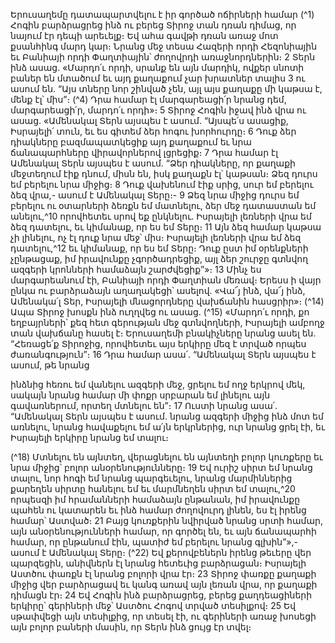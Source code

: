 
Երուսաղեմը դատապարտվելու է իր գործած ոճիրների համար
(^1) Հոգին բարձրացրեց ինձ ու բերեց Տիրոջ տան դռան դիմաց, որ նայում էր դեպի արեւելք։ Եվ ահա գավթի դռան
առաջ մոտ քսանհինգ մարդ կար։ Նրանց մեջ տեսա Հազերի որդի Հեզոնիային եւ Բանիայի որդի Փաղտիային՝ ժողովրդի
առաջնորդներին։ 2 Տերն ինձ ասաց. «Մարդո՛ւ որդի, սրանք են այն մարդիկ, ովքեր սնոտի բաներ են մտածում եւ այդ
քաղաքում չար խրատներ տալիս 3 ու ասում են. “Այս տները նոր շինված չեն, այլ այս քաղաքը մի կաթսա է, մենք էլ՝ միս”։
(^4) Դրա համար էլ մարգարեացի՛ր նրանց դեմ, մարգարեացի՛ր, մարդո՛ւ որդի»։ 5 Տիրոջ Հոգին իջավ ինձ վրա ու ասաց.
«Ամենակալ Տերն այսպես է ասում. “Այսպե՛ս ասացիք, Իսրայելի՛ տուն, եւ ես գիտեմ ձեր հոգու խորհուրդը։ 6 Դուք ձեր
դիակները բազմապատկեցիք այդ քաղաքում եւ նրա ճանապարհները վիրավորներով լցրեցիք։ 7 Դրա համար էլ
Ամենակալ Տերն այսպես է ասում. “Ձեր դիակները, որ քաղաքի մեջտեղում էիք դնում, միսն են, իսկ քաղաքն էլ՝ կաթսան։
Ձեզ դուրս եմ բերելու նրա միջից։ 8 Դուք վախենում էիք սրից, սուր եմ բերելու ձեզ վրա,- ասում է Ամենակալ Տերը։- 9 Ձեզ
նրա միջից դուրս եմ բերելու ու օտարների ձեռքն եմ մատնելու, ձեր մեջ դատաստան եմ անելու,^10 որովհետեւ սրով եք
ընկնելու. Իսրայելի լեռների վրա եմ ձեզ դատելու, եւ կիմանաք, որ ես եմ Տերը։ 11 Այն ձեզ համար կաթսա չի լինելու, ոչ էլ
դուք նրա մեջ՝ միս։ Իսրայելի լեռների վրա եմ ձեզ դատելու,^12 եւ կիմանաք, որ ես եմ Տերը։ Դուք ըստ իմ օրենքների
չընթացաք, իմ իրավունքը չգործադրեցիք, այլ ձեր շուրջը գտնվող ազգերի կրոնների համաձայն շարժվեցիք”»։ 13 Մինչ ես
մարգարեանում էի, Բանիայի որդի Փաղտիան մեռավ։ Երեսս ի վայր ընկա ու բարձրաձայն աղաղակեցի՝ ասելով. «Վա՜յ
ինձ, վա՜յ ինձ, Ամենակա՛լ Տեր, Իսրայելի մնացորդները վախճանին հասցրիր»։
(^14) Ապա Տիրոջ խոսքն ինձ ուղղվեց ու ասաց. (^15) «Մարդո՛ւ որդի, քո եղբայրների՝ քեզ հետ գերության մեջ գտնվողների,
Իսրայելի ամբողջ տան վախճանը հասել է։ Երուսաղեմի բնակիչները նրանց ասել են. “Հեռացե՛ք Տիրոջից, որովհետեւ
այս երկիրը մեզ է տրված որպես ժառանգություն”։ 16 Դրա համար ասա՛. “Ամենակալ Տերն այսպես է ասում, թե նրանց


ինձնից հեռու եմ վանելու ազգերի մեջ, ցրելու եմ ողջ երկրով մեկ, սակայն նրանց համար մի փոքր սրբարան եմ լինելու
այն գավառներում, որտեղ մտնելու են”։ 17 Ուստի նրանց ասա՛. “Ամենակալ Տերն այսպես է ասում. նրանց ազգերի միջից
ինձ մոտ եմ առնելու, նրանց հավաքելու եմ ա՛յն երկրներից, ուր նրանց ցրել էի, եւ Իսրայելի երկիրը նրանց եմ տալու։

(^18) Մտնելու են այնտեղ, վերացնելու են այնտեղի բոլոր կուռքերը եւ նրա միջից՝ բոլոր անօրենությունները։ 19 Եվ ուրիշ
սիրտ եմ նրանց տալու, նոր հոգի եմ նրանց պարգեւելու, նրանց մարմիններից քարեղեն սիրտը հանելու եմ եւ մարմնեղեն
սիրտ եմ տալու,^20 որպեսզի իմ հրամանների համաձայն ընթանան, իմ իրավունքը պահեն ու կատարեն եւ ինձ համար
ժողովուրդ լինեն, ես էլ իրենց համար՝ Աստված։ 21 Բայց կուռքերին նվիրված նրանց սրտի համար, այն
անօրենությունների համար, որ գործել են, եւ այն ճանապարհի համար, որ ընթանում էին, պատիժ եմ բերելու նրանց
գլխին”»,- ասում է Ամենակալ Տերը։
(^22) Եվ քերովբեներն իրենց թեւերը վեր պարզեցին, անիվներն էլ նրանց հետեւից բարձրացան։ Իսրայելի Աստծու
փառքն էլ նրանց բոլորի վրա էր։ 23 Տիրոջ փառքը քաղաքի միջից վեր բարձրացավ եւ կանգ առավ այն լեռան վրա, որ
քաղաքի դիմացն էր։ 24 Եվ Հոգին ինձ բարձրացրեց, բերեց քաղդեացիների երկիրը՝ գերիների մեջ՝ Աստծու Հոգով տրված
տեսիլքով։ 25 Եվ սթափվեցի այն տեսիլքից, որ տեսել էի, ու գերիների առաջ խոսեցի այն բոլոր բաների մասին, որ Տերն
ինձ ցույց էր տվել։
